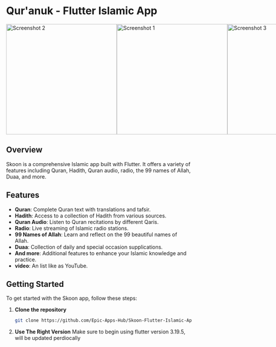 # Qur'anuk - Flutter Islamic App

<div style="display: flex; justify-content: space-around;">
  <img src="assets/screenshot2.jpg" alt="Screenshot 2" width="300">
  <img src="assets/screenshot1.jpg" alt="Screenshot 1" width="300">
  <img src="assets/screenshot3.jpg" alt="Screenshot 3" width="300">
  <img src="assets/demo.gif" alt="demo" width="300">
</div>

## Overview

Skoon is a comprehensive Islamic app built with Flutter. It offers a variety of features including Quran, Hadith, Quran audio, radio, the 99 names of Allah, Duaa, and more.

## Features

- **Quran**: Complete Quran text with translations and tafsir.
- **Hadith**: Access to a collection of Hadith from various sources.
- **Quran Audio**: Listen to Quran recitations by different Qaris.
- **Radio**: Live streaming of Islamic radio stations.
- **99 Names of Allah**: Learn and reflect on the 99 beautiful names of Allah.
- **Duaa**: Collection of daily and special occasion supplications.
- **And more**: Additional features to enhance your Islamic knowledge and practice.
- **video**: An list like as YouTube.
## Getting Started

To get started with the Skoon app, follow these steps:

1. **Clone the repository**
   ```sh
   git clone https://github.com/Epic-Apps-Hub/Skoon-Flutter-Islamic-App
2. **Use The Right Version**
   Make sure to begin using flutter version 3.19.5, will be updated perdiocally

